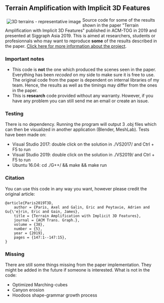 ## Terrain Amplification with Implicit 3D Features

<img src="https://aparis69.github.io/public_html/imgs/implicitTerrain_representative.jpg"
     alt="3D terrains - representative image"
     style="float: left; margin: 5px;" />

Source code for some of the results shown in the paper "Terrain Amplification with Implicit 3D Features" published in ACM-TOG in 2019 
and presented at Siggraph Asia 2019. This is aimed at researchers, students or profesionnals who may want to reproduce **some** of the results described in the paper.
[Click here for more information about the project](https://aparis69.github.io/public_html/projects/paris2019_3D.html).

### Important notes
* This code is **not** the one which produced the scenes seen in the paper. Everything has been *recoded* on my side to make sure it is free to use. The original code from the paper is dependent on internal libraries of my team. Hence, the results as well as the timings may differ from the ones in the paper.
* This is **research** code provided without any warranty. However, if you have any problem you can still send me an email or create an issue.

### Testing
There is no dependency. Running the program will output 3 .obj files which can then be visualized in another application (Blender, MeshLab). Tests have been made on:
* Visual Studio 2017: double click on the solution in ./VS2017/ and Ctrl + F5 to run
* Visual Studio 2019: double click on the solution in ./VS2019/ and Ctrl + F5 to run
* Ubuntu 16.04: cd ./G++/ && make && make run

### Citation
You can use this code in any way you want, however please credit the original article:
```
@article{Paris2019T3D,
	author = {Paris, Axel and Galin, Eric and Peytavie, Adrien and Gu{\'e}rin, Eric and Gain, James},
	title = {Terrain Amplification with Implicit 3D Features},
	journal = {ACM Trans. Graph.},
	volume = {38},
	number = {5},
	year = {2019},
	pages = {147:1--147:15},
}
```	

### Missing
There are still some things missing from the paper implementation. They might be added in the future if someone is interested. What is not in the code:
* Optimized Marching-cubes
* Canyon erosion
* Hoodoos shape-grammar growth process
